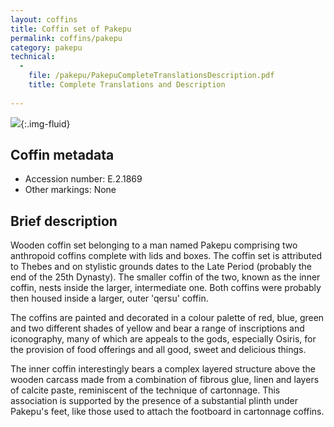 ```yaml
---
layout: coffins
title: Coffin set of Pakepu
permalink: coffins/pakepu
category: pakepu
technical:
  - 
    file: /pakepu/PakepuCompleteTranslationsDescription.pdf
    title: Complete Translations and Description
 
---
```


![]({{site.baseurl}}/images/pakepu/pakepu-inner-leadimage.jpg){:.img-fluid}


## Coffin metadata

* Accession number: E.2.1869
* Other markings: None

## Brief description

Wooden coffin set belonging to a man named Pakepu comprising two anthropoid coffins complete with lids and boxes. The coffin set is attributed to Thebes and on stylistic grounds dates to the Late Period (probably the end of the 25th Dynasty). The smaller coffin of the two, known as the inner coffin, nests inside the larger, intermediate one. Both coffins were probably then housed inside a larger, outer 'qersu' coffin.

The coffins are painted and decorated in a colour palette of red, blue, green and two different shades of yellow and bear a range of inscriptions and iconography, many of which are appeals to the gods, especially Osiris, for the provision of food offerings and all good, sweet and delicious things.

The inner coffin interestingly bears a complex layered structure above the wooden carcass made from a combination of fibrous glue, linen and layers of calcite paste, reminiscent of the technique of cartonnage. This association is supported by the presence of a substantial plinth under Pakepu's feet, like those used to attach the footboard in cartonnage coffins.